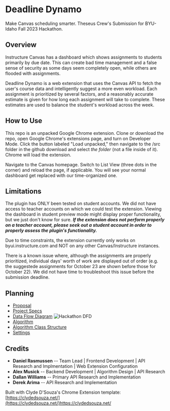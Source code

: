 # Deadline Dynamo
Make Canvas scheduling smarter.
Theseus Crew's Submission for BYU-Idaho Fall 2023 Hackathon.

## Overview
Instructure Canvas has a dashboard which shows assignments to students primarily by due date. This can create bad time management and a false sense of security as some days seem completely open, while others are flooded with assignments.

Deadline Dynamo is a web extension that uses the Canvas API to fetch the user's course data and intelligently suggest a more even workload. Each assignment is prioritized by several factors, and a reasonably accurate estimate is given for how long each assignment will take to complete. These estimates are used to balance the student's workload across the week.

## How to Use
This repo is an unpacked Google Chrome extension. Clone or download the repo, open Google Chrome's extensions page, and turn on Developer Mode. Click the button labeled "Load unpacked," then navigate to the /src folder in the github download and select *the folder* (not a file inside of it). Chrome will load the extension.

Navigate to the Canvas homepage. Switch to List View (three dots in the corner) and reload the page, if applicable. You will see your normal dashboard get replaced with our time-organized one.

## Limitations
The plugin has ONLY been tested on student accounts. We did not have access to teacher accounts on which we could test the extension. Viewing the dashboard in student preview mode might display proper functionality, but we just don't know for sure. ***If the extension does not perform properly on a teacher account, please seek out a student account in order to properly assess the plugin's functionality.***

Due to time constraints, the extension currently only works on byui.instructure.com and NOT on any other Canvas/Instructure instances.

There is a known issue where, although the assignments are properly prioritized, individual days' worth of work are displayed out of order (e.g. the suggestede assignments for October 23 are shown before those for October 22). We did not have time to troubleshoot this issue before the submission deadline.

## Planning
* [Proposal](https://docs.google.com/document/d/1qw7jQ2S4l4O4TtOaj4MI7oOv84VMI8qrQ6aIFF-ewdg/edit?usp=sharing)
* [Project Specs](https://docs.google.com/document/d/1okTquBZYfPdrYRvzIBK9-npC2IoLpEgTCj1azZ47H9w/edit)
* [Data Flow Diagram](https://lucid.app/lucidchart/a97f9fc8-905c-4f1b-bcdb-d90123c191f3/edit?invitationId=inv_69175d66-8598-4268-a118-74f3b349cee5)
![Hackathon DFD](https://github.com/DanielGRasmussen/deadline_dynamo/assets/104102130/a0f030fa-f65f-4c7f-b909-e1b6e11bb85a)
* [Algorithm](https://docs.google.com/document/d/10U6tixkCaJ7YTuMz-V7MIQdTQslWUzbKkqV0isoQHfw/edit)
* [Algorithm Class Structure](https://docs.google.com/document/d/1KwZYufms0Ym5GPvqdC2z9oFNdyve-us4vFd5LU1scUc/edit)
* [Settings](https://docs.google.com/document/d/1c4JamHN8E8acj2UhTvIBsJOkSIrtuQO6hOkSEz1xNog/edit?usp=sharing)

## Credits 

* **Daniel Rasmussen** -- Team Lead | Frontend Development | API Research and Implmentation | Web Extension Configuration
* **Alex Musick** -- Backend Development | Algorithm Design | API Research
* **Dallan Williams** -- Primary API Research and Implementation
* **Derek Arima** -- API Research and Implementation

Built with Clyde D'Souza's Chrome Extension template: [https://clydedsouza.net/](https://clydedsouza.net/)https://clydedsouza.net/
